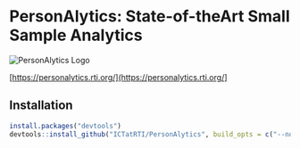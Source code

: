 PersonAlytics: State-of-theArt Small Sample Analytics 
========================================================

![PersonAlytics Logo]("http://pact.eastus.cloudapp.azure.com/Content/personalytics-logo.jpg")

[https://personalytics.rti.org/](https://personalytics.rti.org/]

## Installation

```r
install.packages("devtools")
devtools::install_github("ICTatRTI/PersonAlytics", build_opts = c("--no-resave-data", "--no-manual"), build_vignettes = TRUE)
```

